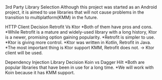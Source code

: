 3rd Party Library Selection
Although this project was started as an Android project, it is aimed to use libraries that will not
cause problems in the transition to multiplatform(KMM) in the future.

HTTP Client Decision
Retrofit Vs Ktor
*Both of them have pros and cons.
*While Retrofit is a mature and widely-used library with a long history, Ktor is a newer,
promising option gaining popularity.
*Retrofit is simpler to use.
*Ktor is giving more control.
*Ktor was written in Kotlin, Retrofit in Java.
*The most important thing is Ktor support KMM, Retrofit does not.
-> Ktor client will be used.

Dependency Injection Library Decision
Koin vs Dagger Hilt
*Both are popular libraries that have been in use for a long time.
*We will work with Koin because it has KMM support.